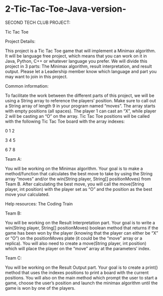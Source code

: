 # 2-Tic-Tac-Toe-Java-version-

SECOND TECH CLUB PROJECT:

Tic Tac Toe

Project Details:


This project is a Tic Tac Toe game that will implement a Minimax algorithm. It will be language free project, which means that you can work on it in Java, Python, C++ or whatever language you prefer. We will divide this project in 3 parts: The Minimax algorithm, result interpretation, and result output. Please let a Leadership member know which language and part you may want to join in this project.


Common information:


To facilitate the work between the different parts of this project, we will be using a String array to reference the players’ position. Make sure to call out a String array of length 9 in your program named “moves”. The array starts with empty positions (all spaces). The player 1 can cast an “X”, while player 2 will be casting an “O” on the array. Tic Tac Toe positions will be called with the following Tic Tac Toe board with the array indexes:

0	1	2

3	4	5

6	7	8


Team A:


You will be working on the Minimax algorithm. Your goal is to make a method/function that calculates the best move to take by using the String array “moves” and/or the win(String player, String[] positionMoves) from Team B. After calculating the best move, you will call the move(String player, int position) with the player set as “O” and the position as the best move your calculated.


Help resources: The Coding Train


Team B:


You will be working on the Result Interpretation part. Your goal is to write a win(String player, String[] positionMoves) boolean method that returns if the game has been won by the player (knowing that the player can either be “X” or “O”) on the positionMoves plate (it could be the “move” array or a replica). You will also need to create a move(String player, int position) which will place the player on the “move” array at the parameters’ index.


Team C:


You will be working on the Result Output part. Your goal is to create a print() method that uses the indexes positions to print a board with the current positions. You will also on the main method which prompt the user to start a game, choose the user’s position and launch the minimax algorithm until the game is won by one of the players.
